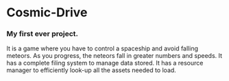 # Cosmic-Drive
### My first ever project.
It is a game where you have to control a spaceship and avoid falling meteors. As you progress, the neteors fall in greater numbers and speeds. 
It has a complete filing system to manage data stored. It has a resource manager to efficiently look-up all the assets needed to load.
